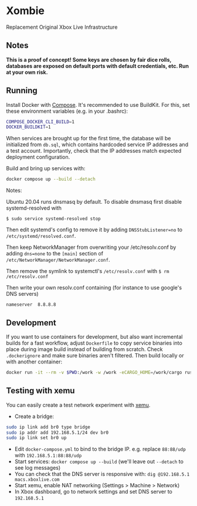 Xombie
======

Replacement Original Xbox Live Infrastructure

Notes
-----

**This is a proof of concept!  Some keys are chosen by fair dice rolls,
databases are exposed on default ports with default credentials, etc. Run at
your own risk.**

Running
-------
Install Docker with [Compose](https://github.com/docker/compose/releases). It's recommended to use BuildKit. For this,
set these environment variables (e.g. in your .bashrc):

```bash
COMPOSE_DOCKER_CLI_BUILD=1
DOCKER_BUILDKIT=1
```

When services are brought up for the first time, the database will be initialized from `db.sql`, which contains
hardcoded service IP addresses and a test account. Importantly, check that the IP addresses match expected deployment
configuration.

Build and bring up services with:

```bash
docker compose up --build --detach
```

Notes:

Ubuntu 20.04 runs dnsmasq by default.  To disable dnsmasq first disable systemd-resolved with

```$ sudo service systemd-resolved stop```


Then edit systemd's config to remove it by adding ```DNSStubListener=no``` to ```/etc/systemd/resolved.conf```.

Then keep NetworkManager from overwriting your /etc/resolv.conf by adding
```dns=none``` to the ```[main]``` section of ```/etc/NetworkManager/NetworkManager.conf```.

Then remove the symlink to systemctl's ```/etc/resolv.conf``` with 
```$ rm /etc/resolv.conf```

Then write your own resolv.conf containing (for instance to use google's DNS
servers)

```nameserver  8.8.8.8```

Development
-----------
If you want to use containers for development, but also want incremental builds for a fast workflow, adjust `Dockerfile`
to copy service binaries into place during image build instead of building from scratch. Check `.dockerignore` and make
sure binaries aren't filtered. Then build locally or with another container:

```bash
docker run -it --rm -v $PWD:/work -w /work -eCARGO_HOME=/work/cargo rust:1.62-slim-buster cargo build --release
```

Testing with xemu
-----------------
You can easily create a test network experiment with [xemu](https://xemu.app).

* Create a bridge:
```bash
sudo ip link add br0 type bridge
sudo ip addr add 192.168.5.1/24 dev br0
sudo ip link set br0 up
```
* Edit `docker-compose.yml` to bind to the bridge IP. e.g. replace `88:88/udp` with `192.168.5.1:88:88/udp`
* Start services: `docker compose up --build` (we'll leave out `--detach` to see log messages)
* You can check that the DNS server is responsive with: `dig @192.168.5.1 macs.xboxlive.com`
* Start xemu, enable NAT networking (Settings > Machine > Network)
* In Xbox dashboard, go to network settings and set DNS server to `192.168.5.1`
